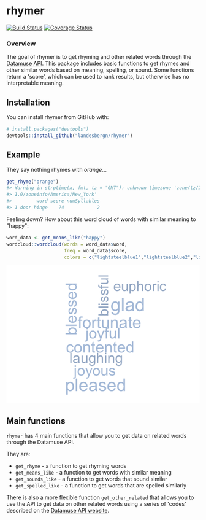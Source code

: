 <!-- README.md is generated from README.Rmd. Please edit that file -->
rhymer
======

[![Build Status](https://travis-ci.org/landesbergn/rhymer.svg?branch=master)](https://travis-ci.org/nlandesberg/rhymer) [![Coverage Status](https://img.shields.io/codecov/c/github/landesbergn/rhymer/master.svg)](https://codecov.io/github/landesbergn/rhymer?branch=master)

### Overview

The goal of rhymer is to get rhyming and other related words through the [Datamuse API](http://www.datamuse.com/api/). This package includes basic functions to get rhymes and other similar words based on meaning, spelling, or sound. Some functions return a 'score', which can be used to rank results, but otherwise has no interpretable meaning.

Installation
------------

You can install rhymer from GitHub with:

``` r
# install.packages("devtools")
devtools::install_github("landesbergn/rhymer")
```

Example
-------

They say nothing rhymes with *orange*...

``` r
get_rhyme("orange")
#> Warning in strptime(x, fmt, tz = "GMT"): unknown timezone 'zone/tz/2017c.
#> 1.0/zoneinfo/America/New_York'
#>         word score numSyllables
#> 1 door hinge    74            2
```

Feeling down? How about this word cloud of words with similar meaning to "happy":

``` r
word_data <- get_means_like("happy")
wordcloud::wordcloud(words = word_data$word, 
                     freq = word_data$score, 
                     colors = c("lightsteelblue1","lightsteelblue2","lightsteelblue3","lightsteelblue"))
```

![](man/figures/README-example2-1.png)

Main functions
--------------

`rhymer` has 4 main functions that allow you to get data on related words through the Datamuse API.

They are:

-   `get_rhyme` - a function to get rhyming words
-   `get_means_like` - a function to get words with similar meaning
-   `get_sounds_like` - a function to get words that sound similar
-   `get_spelled_like` - a function to get words that are spelled similarly

There is also a more flexible function `get_other_related` that allows you to use the API to get data on other related words using a series of 'codes' described on the [Datamuse API website](http://www.datamuse.com/api/).
